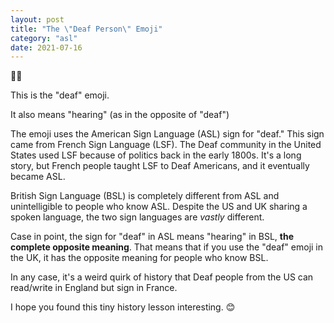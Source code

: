 ```yaml
---
layout: post
title: "The \"Deaf Person\" Emoji"
category: "asl"
date: 2021-07-16
---
```


🧏‍♂️

This is the "deaf" emoji.

It also means "hearing" (as in the opposite of "deaf")

The emoji uses the American Sign Language (ASL) sign for "deaf."  This sign came from French Sign Language (LSF).  The Deaf community in the United States used LSF because of politics back in the early 1800s.  It's a long story, but French people taught LSF to Deaf Americans, and it eventually became ASL.

British Sign Language (BSL) is completely different from ASL and unintelligible to people who know ASL.  Despite the US and UK sharing a spoken language, the two sign languages are _vastly_ different.

Case in point, the sign for "deaf" in ASL means "hearing" in BSL, **the complete opposite meaning**.  That means that if you use the "deaf" emoji in the UK, it has the opposite meaning for people who know BSL.

In any case, it's a weird quirk of history that Deaf people from the US can read/write in England but sign in France.

I hope you found this tiny history lesson interesting.  😊
